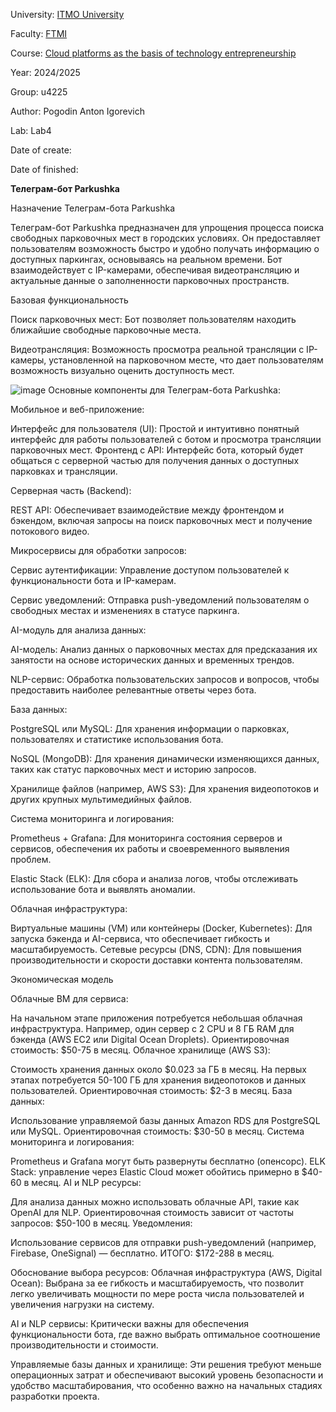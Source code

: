University: [ITMO University](https://itmo.ru/ru/)

Faculty: [FTMI](https://ftmi.itmo.ru/)

Course: [Cloud platforms as the basis of technology entrepreneurship](https://itmo-ict-faculty.github.io/cloud-platforms-as-the-basis-of-technology-entrepreneurship/) 

Year: 2024/2025

Group: u4225

Author: Pogodin Anton Igorevich

Lab: Lab4

Date of create: 

Date of finished: 

**Телеграм-бот Parkushka**

Назначение Телеграм-бота Parkushka

Телеграм-бот Parkushka предназначен для упрощения процесса поиска свободных парковочных мест в городских условиях. Он предоставляет пользователям возможность быстро и удобно получать информацию о доступных паркингах, основываясь на реальном времени. Бот взаимодействует с IP-камерами, обеспечивая видеотрансляцию и актуальные данные о заполненности парковочных пространств. 

Базовая функциональность

Поиск парковочных мест: Бот позволяет пользователям находить ближайшие свободные парковочные места.

Видеотрансляция: Возможность просмотра реальной трансляции с IP-камеры, установленной на парковочном месте, что дает пользователям возможность визуально оценить доступность мест.

![image](https://github.com/user-attachments/assets/f34a6b0a-8d4a-4ec3-aef2-3df8066312df)
Основные компоненты для Телеграм-бота Parkushka:

Мобильное и веб-приложение:

Интерфейс для пользователя (UI): Простой и интуитивно понятный интерфейс для работы пользователей с ботом и просмотра трансляции парковочных мест.
Фронтенд с API: Интерфейс бота, который будет общаться с серверной частью для получения данных о доступных парковках и трансляции.

Серверная часть (Backend):

REST API: Обеспечивает взаимодействие между фронтендом и бэкендом, включая запросы на поиск парковочных мест и получение потокового видео.

Микросервисы для обработки запросов:

Сервис аутентификации: Управление доступом пользователей к функциональности бота и IP-камерам.

Сервис уведомлений: Отправка push-уведомлений пользователям о свободных местах и изменениях в статусе паркинга.

AI-модуль для анализа данных:

AI-модель: Анализ данных о парковочных местах для предсказания их занятости на основе исторических данных и временных трендов.

NLP-сервис: Обработка пользовательских запросов и вопросов, чтобы предоставить наиболее релевантные ответы через бота.

База данных:

PostgreSQL или MySQL: Для хранения информации о парковках, пользователях и статистике использования бота.

NoSQL (MongoDB): Для хранения динамически изменяющихся данных, таких как статус парковочных мест и историю запросов.

Хранилище файлов (например, AWS S3): Для хранения видеопотоков и других крупных мультимедийных файлов.

Система мониторинга и логирования:

Prometheus + Grafana: Для мониторинга состояния серверов и сервисов, обеспечения их работы и своевременного выявления проблем.

Elastic Stack (ELK): Для сбора и анализа логов, чтобы отслеживать использование бота и выявлять аномалии.

Облачная инфраструктура:

Виртуальные машины (VM) или контейнеры (Docker, Kubernetes): Для запуска бэкенда и AI-сервиса, что обеспечивает гибкость и масштабируемость.
Сетевые ресурсы (DNS, CDN): Для повышения производительности и скорости доставки контента пользователям.

Экономическая модель

Облачные ВМ для сервиса:

На начальном этапе приложения потребуется небольшая облачная инфраструктура. Например, один сервер с 2 CPU и 8 ГБ RAM для бэкенда (AWS EC2 или Digital Ocean Droplets).
Ориентировочная стоимость: $50-75 в месяц.
Облачное хранилище (AWS S3):

Стоимость хранения данных около $0.023 за ГБ в месяц.
На первых этапах потребуется 50-100 ГБ для хранения видеопотоков и данных пользователей.
Ориентировочная стоимость: $2-3 в месяц.
База данных:

Использование управляемой базы данных Amazon RDS для PostgreSQL или MySQL.
Ориентировочная стоимость: $30-50 в месяц.
Система мониторинга и логирования:

Prometheus и Grafana могут быть развернуты бесплатно (опенсорс).
ELK Stack: управление через Elastic Cloud может обойтись примерно в $40-60 в месяц.
AI и NLP ресурсы:

Для анализа данных можно использовать облачные API, такие как OpenAI для NLP.
Ориентировочная стоимость зависит от частоты запросов: $50-100 в месяц.
Уведомления:

Использование сервисов для отправки push-уведомлений (например, Firebase, OneSignal) — бесплатно.
ИТОГО: $172-288 в месяц.

Обоснование выбора ресурсов:
Облачная инфраструктура (AWS, Digital Ocean): Выбрана за ее гибкость и масштабируемость, что позволит легко увеличивать мощности по мере роста числа пользователей и увеличения нагрузки на систему.

AI и NLP сервисы: Критически важны для обеспечения функциональности бота, где важно выбрать оптимальное соотношение производительности и стоимости.

Управляемые базы данных и хранилище: Эти решения требуют меньше операционных затрат и обеспечивают высокий уровень безопасности и удобство масштабирования, что особенно важно на начальных стадиях разработки проекта.

